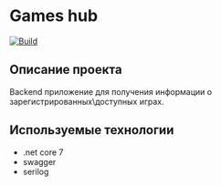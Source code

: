 # Games hub

<!-- Актуализировать после импорта -->
[![Build](https://github.com/mBereberdin/games-hub-api/actions/workflows/Build.yml/badge.svg)](https://github.com/mBereberdin/games-hub-api/actions/workflows/Build.yml)

## Описание проекта

Backend приложение для получения информации о зарегистрированных\доступных играх.

## Используемые технологии

- .net core 7
- swagger
- serilog
